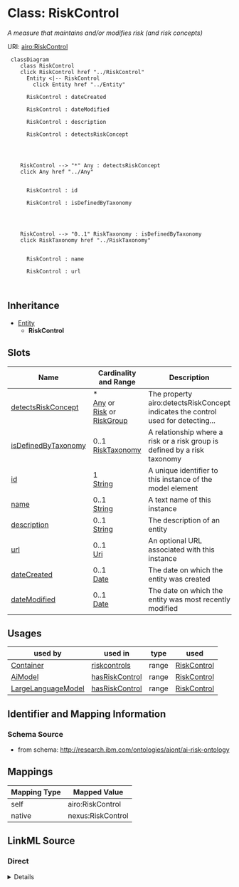 

# Class: RiskControl


_A measure that maintains and/or modifies risk (and risk concepts)_





URI: [airo:RiskControl](https://w3id.org/airo#RiskControl)






```mermaid
 classDiagram
    class RiskControl
    click RiskControl href "../RiskControl"
      Entity <|-- RiskControl
        click Entity href "../Entity"
      
      RiskControl : dateCreated
        
      RiskControl : dateModified
        
      RiskControl : description
        
      RiskControl : detectsRiskConcept
        
          
    
    
    RiskControl --> "*" Any : detectsRiskConcept
    click Any href "../Any"

        
      RiskControl : id
        
      RiskControl : isDefinedByTaxonomy
        
          
    
    
    RiskControl --> "0..1" RiskTaxonomy : isDefinedByTaxonomy
    click RiskTaxonomy href "../RiskTaxonomy"

        
      RiskControl : name
        
      RiskControl : url
        
      
```





## Inheritance
* [Entity](Entity.md)
    * **RiskControl**



## Slots

| Name | Cardinality and Range | Description | Inheritance |
| ---  | --- | --- | --- |
| [detectsRiskConcept](detectsRiskConcept.md) | * <br/> [Any](Any.md)&nbsp;or&nbsp;<br />[Risk](Risk.md)&nbsp;or&nbsp;<br />[RiskGroup](RiskGroup.md) | The property airo:detectsRiskConcept indicates the control used for detecting... | direct |
| [isDefinedByTaxonomy](isDefinedByTaxonomy.md) | 0..1 <br/> [RiskTaxonomy](RiskTaxonomy.md) | A relationship where a risk or a risk group is defined by a risk taxonomy | direct |
| [id](id.md) | 1 <br/> [String](String.md) | A unique identifier to this instance of the model element | [Entity](Entity.md) |
| [name](name.md) | 0..1 <br/> [String](String.md) | A text name of this instance | [Entity](Entity.md) |
| [description](description.md) | 0..1 <br/> [String](String.md) | The description of an entity | [Entity](Entity.md) |
| [url](url.md) | 0..1 <br/> [Uri](Uri.md) | An optional URL associated with this instance | [Entity](Entity.md) |
| [dateCreated](dateCreated.md) | 0..1 <br/> [Date](Date.md) | The date on which the entity was created | [Entity](Entity.md) |
| [dateModified](dateModified.md) | 0..1 <br/> [Date](Date.md) | The date on which the entity was most recently modified | [Entity](Entity.md) |





## Usages

| used by | used in | type | used |
| ---  | --- | --- | --- |
| [Container](Container.md) | [riskcontrols](riskcontrols.md) | range | [RiskControl](RiskControl.md) |
| [AiModel](AiModel.md) | [hasRiskControl](hasRiskControl.md) | range | [RiskControl](RiskControl.md) |
| [LargeLanguageModel](LargeLanguageModel.md) | [hasRiskControl](hasRiskControl.md) | range | [RiskControl](RiskControl.md) |






## Identifier and Mapping Information







### Schema Source


* from schema: http://research.ibm.com/ontologies/aiont/ai-risk-ontology




## Mappings

| Mapping Type | Mapped Value |
| ---  | ---  |
| self | airo:RiskControl |
| native | nexus:RiskControl |







## LinkML Source

<!-- TODO: investigate https://stackoverflow.com/questions/37606292/how-to-create-tabbed-code-blocks-in-mkdocs-or-sphinx -->

### Direct

<details>
```yaml
name: RiskControl
description: A measure that maintains and/or modifies risk (and risk concepts)
from_schema: http://research.ibm.com/ontologies/aiont/ai-risk-ontology
is_a: Entity
slots:
- detectsRiskConcept
- isDefinedByTaxonomy
class_uri: airo:RiskControl

```
</details>

### Induced

<details>
```yaml
name: RiskControl
description: A measure that maintains and/or modifies risk (and risk concepts)
from_schema: http://research.ibm.com/ontologies/aiont/ai-risk-ontology
is_a: Entity
attributes:
  detectsRiskConcept:
    name: detectsRiskConcept
    description: The property airo:detectsRiskConcept indicates the control used for
      detecting risks, risk sources, consequences, and impacts.
    from_schema: http://research.ibm.com/ontologies/aiont/ai-risk-ontology
    exact_mappings:
    - airo:detectsRiskConcept
    rank: 1000
    alias: detectsRiskConcept
    owner: RiskControl
    domain_of:
    - RiskControl
    range: Any
    multivalued: true
    inlined: false
    any_of:
    - range: Risk
    - range: RiskGroup
  isDefinedByTaxonomy:
    name: isDefinedByTaxonomy
    description: A relationship where a risk or a risk group is defined by a risk
      taxonomy
    from_schema: http://research.ibm.com/ontologies/aiont/ai-risk-ontology
    rank: 1000
    slot_uri: schema:isPartOf
    alias: isDefinedByTaxonomy
    owner: RiskControl
    domain_of:
    - RiskGroup
    - Risk
    - RiskControl
    range: RiskTaxonomy
  id:
    name: id
    description: A unique identifier to this instance of the model element. Example
      identifiers include UUID, URI, URN, etc.
    from_schema: http://research.ibm.com/ontologies/aiont/ai-risk-ontology
    rank: 1000
    slot_uri: schema:identifier
    identifier: true
    alias: id
    owner: RiskControl
    domain_of:
    - Entity
    range: string
    required: true
  name:
    name: name
    description: A text name of this instance.
    from_schema: http://research.ibm.com/ontologies/aiont/ai-risk-ontology
    rank: 1000
    slot_uri: schema:name
    alias: name
    owner: RiskControl
    domain_of:
    - Entity
    range: string
  description:
    name: description
    description: The description of an entity
    from_schema: http://research.ibm.com/ontologies/aiont/ai-risk-ontology
    rank: 1000
    slot_uri: schema:description
    alias: description
    owner: RiskControl
    domain_of:
    - Entity
    range: string
  url:
    name: url
    description: An optional URL associated with this instance.
    from_schema: http://research.ibm.com/ontologies/aiont/ai-risk-ontology
    rank: 1000
    slot_uri: schema:url
    alias: url
    owner: RiskControl
    domain_of:
    - Entity
    range: uri
  dateCreated:
    name: dateCreated
    description: The date on which the entity was created.
    from_schema: http://research.ibm.com/ontologies/aiont/ai-risk-ontology
    rank: 1000
    slot_uri: schema:dateCreated
    alias: dateCreated
    owner: RiskControl
    domain_of:
    - Entity
    range: date
    required: false
  dateModified:
    name: dateModified
    description: The date on which the entity was most recently modified.
    from_schema: http://research.ibm.com/ontologies/aiont/ai-risk-ontology
    rank: 1000
    slot_uri: schema:dateModified
    alias: dateModified
    owner: RiskControl
    domain_of:
    - Entity
    range: date
    required: false
class_uri: airo:RiskControl

```
</details>